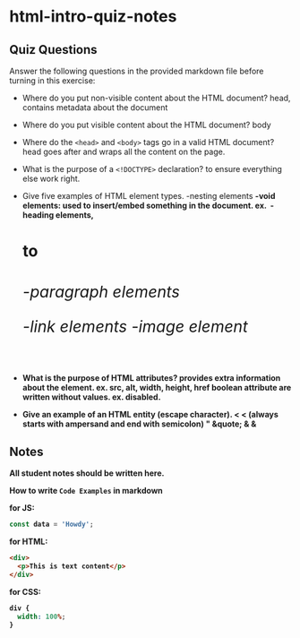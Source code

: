 # html-intro-quiz-notes

## Quiz Questions

Answer the following questions in the provided markdown file before turning in this exercise:

- Where do you put non-visible content about the HTML document?
  head, contains metadata about the document

- Where do you put visible content about the HTML document?
  body

- Where do the `<head>` and `<body>` tags go in a valid HTML document?
  head goes after <!DOCTYPE html> and <html lang="en"> wraps all the content on the page.

- What is the purpose of a `<!DOCTYPE>` declaration?
  to ensure everything else work right.

- Give five examples of HTML element types.
  -nesting elements <strong>
  -void elements: used to insert/embed something in the document. ex. <img>
  -heading elements, <h1> to <h6>
  -paragraph elements <p>
  -link elements <a>
  -image element <img>

- What is the purpose of HTML attributes?
  provides extra information about the element. ex. src, alt, width, height, href
  boolean attribute are written without values. ex. disabled.

- Give an example of an HTML entity (escape character).
  < &lt; (always starts with ampersand and end with semicolon)
  " &quote;
  & &amp;

## Notes

All student notes should be written here.

How to write `Code Examples` in markdown

for JS:

```js
const data = 'Howdy';
```

for HTML:

```html
<div>
  <p>This is text content</p>
</div>
```

for CSS:

```css
div {
  width: 100%;
}
```
